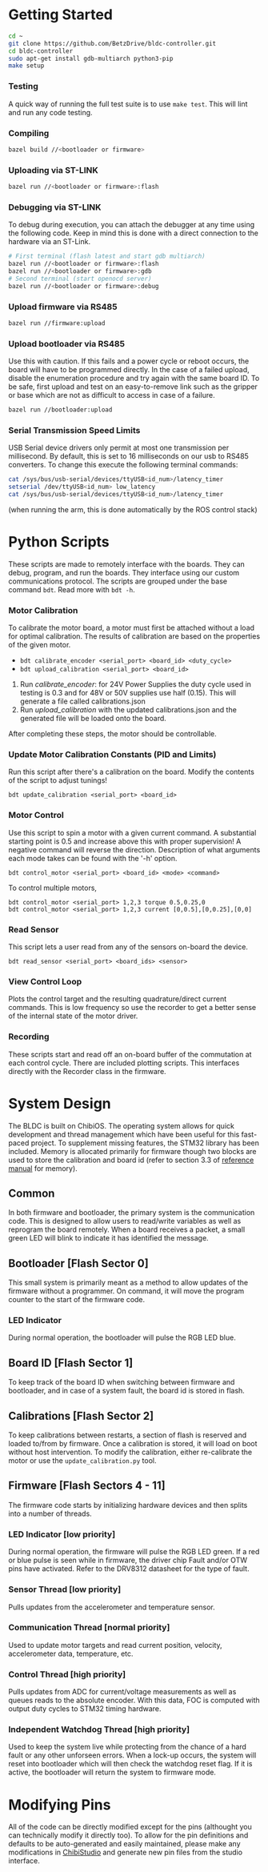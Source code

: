 # Getting Started
```bash
cd ~
git clone https://github.com/BetzDrive/bldc-controller.git
cd bldc-controller
sudo apt-get install gdb-multiarch python3-pip
make setup
```

### Testing
A quick way of running the full test suite is to use `make test`. This will lint and run any code testing.

### Compiling
```bash
bazel build //<bootloader or firmware>
```

### Uploading via ST-LINK
```bash
bazel run //<bootloader or firmware>:flash
```

### Debugging via ST-LINK
To debug during execution, you can attach the debugger at any time using the following code. Keep in mind this is done with a direct connection to the hardware via an ST-Link.
```bash
# First terminal (flash latest and start gdb multiarch)
bazel run //<bootloader or firmware>:flash
bazel run //<bootloader or firmware>:gdb
# Second terminal (start openocd server)
bazel run //<bootloader or firmware>:debug
```

### Upload firmware via RS485
```bash
bazel run //firmware:upload
```

### Upload bootloader via RS485
Use this with caution. If this fails and a power cycle or reboot occurs, the board will have to be programmed directly. In the case of a failed upload, disable the enumeration procedure and try again with the same board ID. To be safe, first upload and test on an easy-to-remove link such as the gripper or base which are not as difficult to access in case of a failure.

```bash
bazel run //bootloader:upload
```

### Serial Transmission Speed Limits
USB Serial device drivers only permit at most one transmission per millisecond. By default, this is set to 16 milliseconds on our usb to RS485 converters. To change this execute the following terminal commands:

```bash
cat /sys/bus/usb-serial/devices/ttyUSB<id_num>/latency_timer
setserial /dev/ttyUSB<id_num> low_latency
cat /sys/bus/usb-serial/devices/ttyUSB<id_num>/latency_timer
```

(when running the arm, this is done automatically by the ROS control stack)

# Python Scripts
These scripts are made to remotely interface with the boards. They can debug, program, and run the boards. They interface using our custom communications protocol. The scripts are grouped under the base command `bdt`. Read more with `bdt -h`.

### Motor Calibration
To calibrate the motor board, a motor must first be attached without a load for optimal calibration. The results of calibration are based on the properties of the given motor.

* `bdt calibrate_encoder <serial_port> <board_id> <duty_cycle>`
* `bdt upload_calibration <serial_port> <board_id>`

1. Run _calibrate_encoder_: for 24V Power Supplies the duty cycle used in testing is 0.3 and for 48V or 50V supplies use half (0.15). This will generate a file called calibrations.json
2. Run _upload_calibration_ with the updated calibrations.json and the generated file will be loaded onto the board.

After completing these steps, the motor should be controllable.

### Update Motor Calibration Constants (PID and Limits)
Run this script after there's a calibration on the board. Modify the contents of the script to adjust tunings!

`bdt update_calibration <serial_port> <board_id>`

### Motor Control
Use this script to spin a motor with a given current command. A substantial starting point is 0.5 and increase above this with proper supervision! A negative command will reverse the direction. Description of what arguments each mode takes can be found with the '-h' option.

`bdt control_motor <serial_port> <board_id> <mode> <command>`

To control multiple motors,

```
bdt control_motor <serial_port> 1,2,3 torque 0.5,0.25,0
bdt control_motor <serial_port> 1,2,3 current [0,0.5],[0,0.25],[0,0]
```

### Read Sensor
This script lets a user read from any of the sensors on-board the device.

`bdt read_sensor <serial_port> <board_ids> <sensor>`

### View Control Loop
Plots the control target and the resulting quadrature/direct current commands. This is low frequency so use the recorder to get a better sense of the internal state of the motor driver.

### Recording
These scripts start and read off an on-board buffer of the commutation at each control cycle. There are included plotting scripts. This interfaces directly with the Recorder class in the firmware.

# System Design
The BLDC is built on ChibiOS. The operating system allows for quick development and thread management which have been useful for this fast-paced project. To supplement missing features, the STM32 library has been included. Memory is allocated primarily for firmware though two blocks are used to store the calibration and board id (refer to section 3.3 of [reference manual](https://www.st.com/content/ccc/resource/technical/document/reference_manual/3d/6d/5a/66/b4/99/40/d4/DM00031020.pdf/files/DM00031020.pdf/jcr:content/translations/en.DM00031020.pdf "STM32F4 Reference Manual") for memory).

## Common
In both firmware and bootloader, the primary system is the communication code. This is designed to allow users to read/write variables as well as reprogram the board remotely. When a board receives a packet, a small green LED will blink to indicate it has identified the message.

## Bootloader [Flash Sector 0]
This small system is primarily meant as a method to allow updates of the firmware without a programmer. On command, it will move the program counter to the start of the firmware code.

### LED Indicator
During normal operation, the bootloader will pulse the RGB LED blue.

## Board ID [Flash Sector 1]
To keep track of the board ID when switching between firmware and bootloader, and in case of a system fault, the board id is stored in flash.

## Calibrations [Flash Sector 2]
To keep calibrations between restarts, a section of flash is reserved and loaded to/from by firmware. Once a calibration is stored, it will load on boot without host intervention. To modify the calibration, either re-calibrate the motor or use the `update_calibration.py` tool.

## Firmware [Flash Sectors 4 - 11]
The firmware code starts by initializing hardware devices and then splits into a number of threads.

### LED Indicator [low priority]
During normal operation, the firmware will pulse the RGB LED green. If a red or blue pulse is seen while in firmware, the driver chip Fault and/or OTW pins have activated. Refer to the DRV8312 datasheet for the type of fault.

### Sensor Thread [low priority]
Pulls updates from the accelerometer and temperature sensor.
  
### Communication Thread [normal priority]
Used to update motor targets and read current position, velocity, accelerometer data, temperature, etc.

### Control Thread [high priority]
Pulls updates from ADC for current/voltage measurements as well as queues reads to the absolute encoder. With this data, FOC is computed with output duty cycles to STM32 timing hardware.
  
### Independent Watchdog Thread [high priority]
Used to keep the system live while protecting from the chance of a hard fault or any other unforseen errors. When a lock-up occurs, the system will reset into bootloader which will then check the watchdog reset flag. If it is active, the bootloader will return the system to firmware mode.

# Modifying Pins
All of the code can be directly modified except for the pins (althought you can technically modify it directly too). To allow for the pin definitions and defaults to be auto-generated and easily maintained, please make any modifications in [ChibiStudio](https://osdn.net/projects/chibios/) and generate new pin files from the studio interface.

